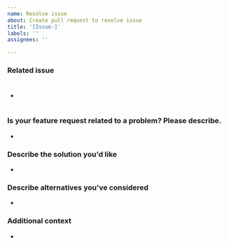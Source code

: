 ```yaml
---
name: Resolve issue
about: Create pull request to resolve issue
title: '[Issue-]'
labels: ''
assignees: ''

---
```

### Related issue

- #

### Is your feature request related to a problem? Please describe.

-

### Describe the solution you'd like

-

### Describe alternatives you've considered

-

### Additional context

-
